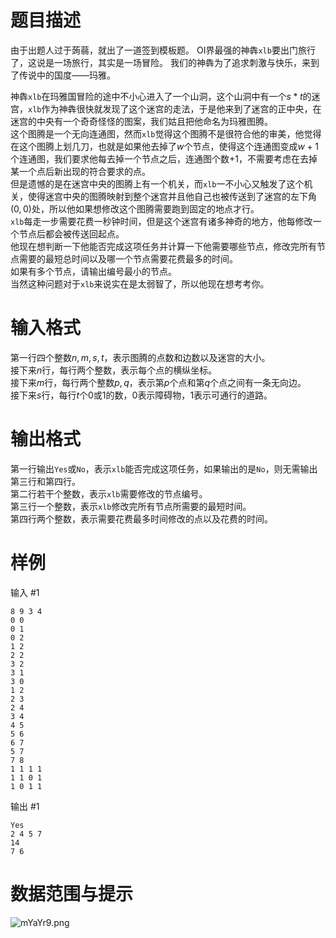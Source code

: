 
# 题目描述

由于出题人过于蒟蒻，就出了一道签到模板题。
OI界最强的神犇`xlb`要出门旅行了，这说是一场旅行，其实是一场冒险。
我们的神犇为了追求刺激与快乐，来到了传说中的国度——玛雅。

神犇`xlb`在玛雅国冒险的途中不小心进入了一个山洞，这个山洞中有一个$s*t$的迷宫，`xlb`作为神犇很快就发现了这个迷宫的走法，于是他来到了迷宫的正中央，在迷宫的中央有一个奇奇怪怪的图案，我们姑且把他命名为玛雅图腾。\
这个图腾是一个无向连通图，然而`xlb`觉得这个图腾不是很符合他的审美，他觉得在这个图腾上划几刀，也就是如果他去掉了$w$个节点，使得这个连通图变成$w+1$个连通图，我们要求他每去掉一个节点之后，连通图个数$+1$，不需要考虑在去掉某一个点后新出现的符合要求的点。\
但是遗憾的是在迷宫中央的图腾上有一个机关，而`xlb`一不小心又触发了这个机关，使得迷宫中央的图腾映射到整个迷宫并且他自己也被传送到了迷宫的左下角$(0,0)$处，所以他如果想修改这个图腾需要跑到固定的地点才行。\
`xlb`每走一步需要花费一秒钟时间，但是这个迷宫有诸多神奇的地方，他每修改一个节点后都会被传送回起点。\
他现在想判断一下他能否完成这项任务并计算一下他需要哪些节点，修改完所有节点需要的最短总时间以及哪一个节点需要花费最多的时间。\
如果有多个节点，请输出编号最小的节点。\
当然这种问题对于`xlb`来说实在是太弱智了，所以他现在想考考你。

# 输入格式

第一行四个整数$n,m,s,t$，表示图腾的点数和边数以及迷宫的大小。\
接下来$n$行，每行两个整数，表示每个点的横纵坐标。\
接下来$m$行，每行两个整数$p,q$，表示第$p$个点和第$q$个点之间有一条无向边。\
接下来$s$行，每行$t$个$0$或$1$的数，$0$表示障碍物，$1$表示可通行的道路。


# 输出格式

第一行输出`Yes`或`No`，表示`xlb`能否完成这项任务，如果输出的是`No`，则无需输出第三行和第四行。\
第二行若干个整数，表示`xlb`需要修改的节点编号。\
第三行一个整数，表示`xlb`修改完所有节点所需要的最短时间。\
第四行两个整数，表示需要花费最多时间修改的点以及花费的时间。

# 样例

输入 #1
```
8 9 3 4
0 0
0 1
0 2
1 2
2 2
3 2
3 1
3 0
1 2
2 3
2 4
3 4
4 5
5 6
6 7
5 7
7 8
1 1 1 1
1 1 0 1
1 0 1 1
```
输出 #1
```
Yes
2 4 5 7
14
7 6
```

# 数据范围与提示

![mYaYr9.png](source/guoj/1318/img/aHR0cHM6Ly9zMi5heDF4LmNvbS8yMDE5LzA4LzIwL21ZYVlyOS5wbmc=.png)

